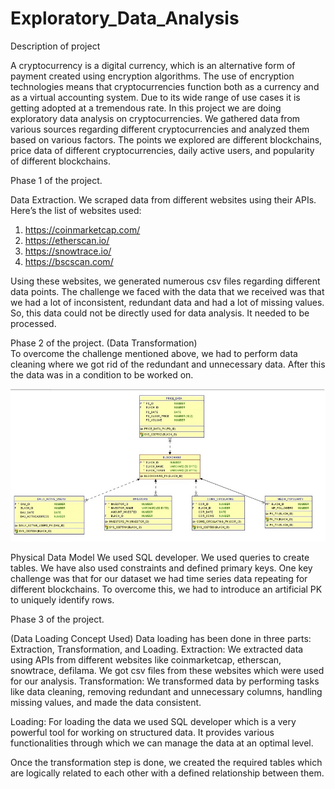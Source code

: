 # Exploratory_Data_Analysis

Description of project

A cryptocurrency is a digital currency, which is an alternative form of payment created using encryption algorithms. 
The use of encryption technologies means that cryptocurrencies function both as a currency and as a virtual accounting system. 
Due to its wide range of use cases it is getting adopted at a tremendous rate. In this project we are doing exploratory data analysis on cryptocurrencies.
We gathered data from various sources regarding different cryptocurrencies and analyzed them based on various factors. 
The points we explored are different blockchains, price data of different cryptocurrencies, daily active users, and popularity of different blockchains.
	
Phase 1 of the project.

Data Extraction.
We scraped data from different websites using their APIs. 
Here’s the list of websites used:
1)	https://coinmarketcap.com/
2)	https://etherscan.io/
3)	https://snowtrace.io/
4)	https://bscscan.com/

Using these websites, we generated numerous csv files regarding different data points. 
The challenge we faced with the data that we received was that we had a lot of inconsistent, redundant data and had a lot of missing values. 
So, this data could not be directly used for data analysis.  It needed to be processed.

Phase 2 of the project.
(Data Transformation)	
To overcome the challenge mentioned above, we had to perform data cleaning where we got rid of the redundant and unnecessary data. 
After this the data was in a condition to be worked on.

![Screenshot_20220612-192627__01](https://github.com/AashayBharadwaj/Exploratory_Data_Analysis/blob/main/Physical_Data_Model.jpg)


Physical Data Model
We used SQL developer. We used queries to create tables. We have also used constraints and defined primary keys.
One key challenge was that for our dataset we had time series data repeating for different blockchains. 
To overcome this, we had to introduce an artificial PK to uniquely identify rows.

Phase 3 of the project.
 
(Data Loading Concept Used) 
Data loading has been done in three parts: Extraction, Transformation, and Loading. 
Extraction: We extracted data using APIs from different websites like coinmarketcap, etherscan, snowtrace, defilama. 
We got csv files from these websites which were used for our analysis.
Transformation: 
We transformed data by performing tasks like data cleaning, removing redundant and unnecessary columns, 
handling missing values, and made the data consistent.

Loading: For loading the data we used SQL developer which is a very powerful tool for working on structured data. 
It provides various functionalities through which we can manage the data at an optimal level.

Once the transformation step is done, we created the required tables which are logically related to each other with a defined relationship between them.
